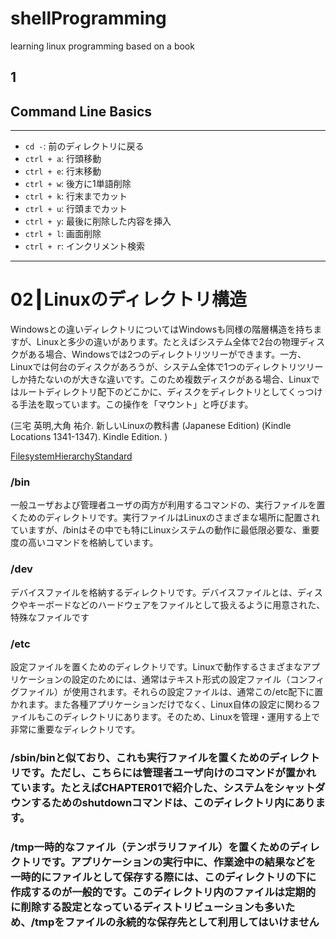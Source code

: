 # shellProgramming
learning linux programming based on a book

## 1


## Command Line Basics
-----------------------------------
- `cd -`: 前のディレクトリに戻る
- `ctrl + a`: 行頭移動
- `ctrl + e`: 行末移動
- `ctrl + w`: 後方に1単語削除
- `ctrl + k`: 行末までカット
- `ctrl + u`: 行頭までカット
- `ctrl + y`: 最後に削除した内容を挿入
- `ctrl + l`: 画面削除
- `ctrl + r`: インクリメント検索
-----------------------------------

# 02┃Linuxのディレクトリ構造
Windowsとの違いディレクトリについてはWindowsも同様の階層構造を持ちますが、Linuxと多少の違いがあります。たとえばシステム全体で2台の物理ディスクがある場合、Windowsでは2つのディレクトリツリーができます。一方、Linuxでは何台のディスクがあろうが、システム全体で1つのディレクトリツリーしか持たないのが大きな違いです。このため複数ディスクがある場合、Linuxではルートディレクトリ配下のどこかに、ディスクをディレクトリとしてくっつける手法を取っています。この操作を「マウント」と呼びます。

(三宅 英明,大角 祐介. 新しいLinuxの教科書 (Japanese Edition) (Kindle Locations 1341-1347). Kindle Edition. )

[FilesystemHierarchyStandard](http://www.pathname.com/fhs/)

### /bin
一般ユーザおよび管理者ユーザの両方が利用するコマンドの、実行ファイルを置くためのディレクトリです。実行ファイルはLinuxのさまざまな場所に配置されていますが、/binはその中でも特にLinuxシステムの動作に最低限必要な、重要度の高いコマンドを格納しています。

### /dev
デバイスファイルを格納するディレクトリです。デバイスファイルとは、ディスクやキーボードなどのハードウェアをファイルとして扱えるように用意された、特殊なファイルです

### /etc
設定ファイルを置くためのディレクトリです。Linuxで動作するさまざまなアプリケーションの設定のためには、通常はテキスト形式の設定ファイル（コンフィグファイル）が使用されます。それらの設定ファイルは、通常この/etc配下に置かれます。また各種アプリケーションだけでなく、Linux自体の設定に関わるファイルもこのディレクトリにあります。そのため、Linuxを管理・運用する上で非常に重要なディレクトリです。

### /sbin/binと似ており、これも実行ファイルを置くためのディレクトリです。ただし、こちらには管理者ユーザ向けのコマンドが置かれています。たとえばCHAPTER01で紹介した、システムをシャットダウンするためのshutdownコマンドは、このディレクトリ内にあります。

### /tmp一時的なファイル（テンポラリファイル）を置くためのディレクトリです。アプリケーションの実行中に、作業途中の結果などを一時的にファイルとして保存する際には、このディレクトリの下に作成するのが一般的です。このディレクトリ内のファイルは定期的に削除する設定となっているディストリビューションも多いため、/tmpをファイルの永続的な保存先として利用してはいけません
